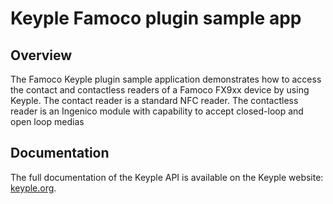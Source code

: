 # Keyple Famoco plugin sample app

## Overview

The Famoco Keyple plugin sample application demonstrates how to access the contact and
contactless readers of a Famoco FX9xx device by using Keyple. The contact reader is a standard
NFC reader. The contactless reader is an Ingenico module with capability to accept closed-loop 
and open loop medias

## Documentation

The full documentation of the Keyple API is available on the Keyple website:
[keyple.org](https://keyple.org).
